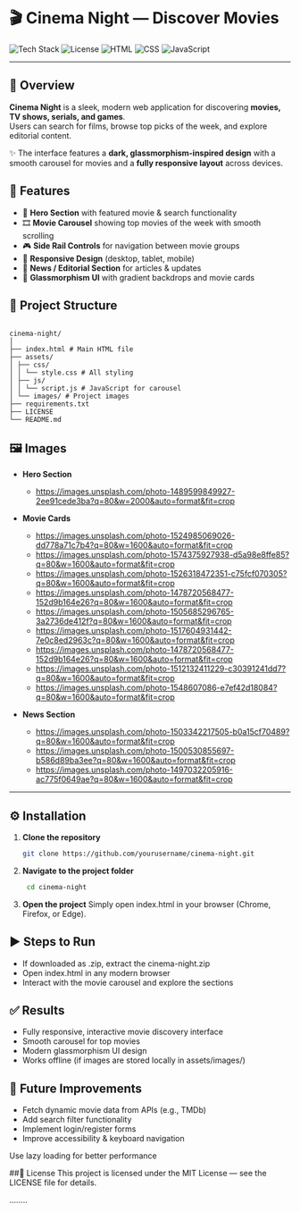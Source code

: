 # 🎬 Cinema Night — Discover Movies

![Tech Stack](https://img.shields.io/badge/Tech%20Stack-Frontend-blue)
![License](https://img.shields.io/badge/License-MIT-green)
![HTML](https://img.shields.io/badge/Code-HTML5-orange)
![CSS](https://img.shields.io/badge/Style-CSS3-blue)
![JavaScript](https://img.shields.io/badge/Logic-JavaScript-yellow)

---

## 📖 Overview
**Cinema Night** is a sleek, modern web application for discovering **movies, TV shows, serials, and games**.  
Users can search for films, browse top picks of the week, and explore editorial content.  

✨ The interface features a **dark, glassmorphism-inspired design** with a smooth carousel for movies and a **fully responsive layout** across devices.

## 🚀 Features
- 🎥 **Hero Section** with featured movie & search functionality  
- 🎞️ **Movie Carousel** showing top movies of the week with smooth scrolling  
- 🎮 **Side Rail Controls** for navigation between movie groups  
- 📱 **Responsive Design** (desktop, tablet, mobile)  
- 📰 **News / Editorial Section** for articles & updates  
- 🌌 **Glassmorphism UI** with gradient backdrops and movie cards  

## 📂 Project Structure

```

cinema-night/
│
├── index.html # Main HTML file
├── assets/
│ ├── css/
│ │ └── style.css # All styling
│ ├── js/
│ │ └── script.js # JavaScript for carousel
│ └── images/ # Project images
├── requirements.txt                                                
├── LICENSE 
└── README.md 

````

## 🖼️ Images
- **Hero Section**
  - https://images.unsplash.com/photo-1489599849927-2ee91cede3ba?q=80&w=2000&auto=format&fit=crop

- **Movie Cards**
  - https://images.unsplash.com/photo-1524985069026-dd778a71c7b4?q=80&w=1600&auto=format&fit=crop
  - https://images.unsplash.com/photo-1574375927938-d5a98e8ffe85?q=80&w=1600&auto=format&fit=crop
  - https://images.unsplash.com/photo-1526318472351-c75fcf070305?q=80&w=1600&auto=format&fit=crop
  - https://images.unsplash.com/photo-1478720568477-152d9b164e26?q=80&w=1600&auto=format&fit=crop
  - https://images.unsplash.com/photo-1505685296765-3a2736de412f?q=80&w=1600&auto=format&fit=crop
  - https://images.unsplash.com/photo-1517604931442-7e0c8ed2963c?q=80&w=1600&auto=format&fit=crop
  - https://images.unsplash.com/photo-1478720568477-152d9b164e26?q=80&w=1600&auto=format&fit=crop
  - https://images.unsplash.com/photo-1512132411229-c30391241dd7?q=80&w=1600&auto=format&fit=crop
  - https://images.unsplash.com/photo-1548607086-e7ef42d18084?q=80&w=1600&auto=format&fit=crop

- **News Section**
  - https://images.unsplash.com/photo-1503342217505-b0a15cf70489?q=80&w=1600&auto=format&fit=crop
  - https://images.unsplash.com/photo-1500530855697-b586d89ba3ee?q=80&w=1600&auto=format&fit=crop
  - https://images.unsplash.com/photo-1497032205916-ac775f0649ae?q=80&w=1600&auto=format&fit=crop

---

## ⚙️ Installation
1. **Clone the repository**
   ```bash
   git clone https://github.com/yourusername/cinema-night.git
   ```
2. **Navigate to the project folder**
   ```bash
    cd cinema-night
   ```
3. **Open the project**
    Simply open index.html in your browser (Chrome, Firefox, or Edge).

## ▶️ Steps to Run
- If downloaded as .zip, extract the cinema-night.zip
- Open index.html in any modern browser
- Interact with the movie carousel and explore the sections

## ✅ Results
- Fully responsive, interactive movie discovery interface
- Smooth carousel for top movies
- Modern glassmorphism UI design
- Works offline (if images are stored locally in assets/images/)

## 🔮 Future Improvements
- Fetch dynamic movie data from APIs (e.g., TMDb)
- Add search filter functionality
- Implement login/register forms
- Improve accessibility & keyboard navigation

Use lazy loading for better performance

##📜 License
This project is licensed under the MIT License — see the LICENSE file for details.

........

